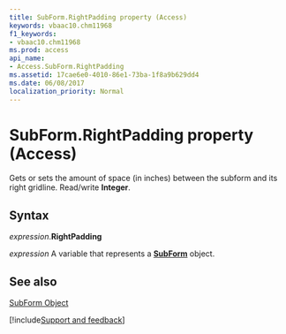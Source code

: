 ```yaml
---
title: SubForm.RightPadding property (Access)
keywords: vbaac10.chm11968
f1_keywords:
- vbaac10.chm11968
ms.prod: access
api_name:
- Access.SubForm.RightPadding
ms.assetid: 17cae6e0-4010-86e1-73ba-1f8a9b629dd4
ms.date: 06/08/2017
localization_priority: Normal
---
```



# SubForm.RightPadding property (Access)

Gets or sets the amount of space (in inches) between the subform and its right gridline. Read/write  **Integer**.


## Syntax

_expression_.**RightPadding**

_expression_ A variable that represents a **[SubForm](Access.SubForm.md)** object.


## See also


[SubForm Object](Access.SubForm.md)

[!include[Support and feedback](~/includes/feedback-boilerplate.md)]